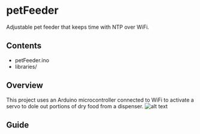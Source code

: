 # petFeeder
Adjustable pet feeder that keeps time with NTP over WiFi.

## Contents
- petFeeder.ino
- libraries/

## Overview
This project uses an Arduino microcontroller connected to WiFi to activate a servo to dole out portions of dry food from a dispenser.
![alt text](petFeedeerConnections.png)

## Guide

